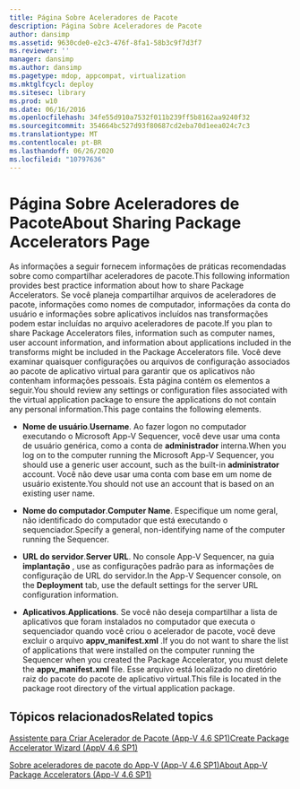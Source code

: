```yaml
---
title: Página Sobre Aceleradores de Pacote
description: Página Sobre Aceleradores de Pacote
author: dansimp
ms.assetid: 9630cde0-e2c3-476f-8fa1-58b3c9f7d3f7
ms.reviewer: ''
manager: dansimp
ms.author: dansimp
ms.pagetype: mdop, appcompat, virtualization
ms.mktglfcycl: deploy
ms.sitesec: library
ms.prod: w10
ms.date: 06/16/2016
ms.openlocfilehash: 34fe55d910a7532f011b239ff5b8162aa9240f32
ms.sourcegitcommit: 354664bc527d93f80687cd2eba70d1eea024c7c3
ms.translationtype: MT
ms.contentlocale: pt-BR
ms.lasthandoff: 06/26/2020
ms.locfileid: "10797636"
---
```

# <span data-ttu-id="78235-103">Página Sobre Aceleradores de Pacote</span><span class="sxs-lookup"><span data-stu-id="78235-103">About Sharing Package Accelerators Page</span></span>


<span data-ttu-id="78235-104">As informações a seguir fornecem informações de práticas recomendadas sobre como compartilhar aceleradores de pacote.</span><span class="sxs-lookup"><span data-stu-id="78235-104">This following information provides best practice information about how to share Package Accelerators.</span></span> <span data-ttu-id="78235-105">Se você planeja compartilhar arquivos de aceleradores de pacote, informações como nomes de computador, informações da conta do usuário e informações sobre aplicativos incluídos nas transformações podem estar incluídas no arquivo aceleradores de pacote.</span><span class="sxs-lookup"><span data-stu-id="78235-105">If you plan to share Package Accelerators files, information such as computer names, user account information, and information about applications included in the transforms might be included in the Package Accelerators file.</span></span> <span data-ttu-id="78235-106">Você deve examinar quaisquer configurações ou arquivos de configuração associados ao pacote de aplicativo virtual para garantir que os aplicativos não contenham informações pessoais. Esta página contém os elementos a seguir.</span><span class="sxs-lookup"><span data-stu-id="78235-106">You should review any settings or configuration files associated with the virtual application package to ensure the applications do not contain any personal information.This page contains the following elements.</span></span>

-   <span data-ttu-id="78235-107">**Nome de usuário**.</span><span class="sxs-lookup"><span data-stu-id="78235-107">**Username**.</span></span> <span data-ttu-id="78235-108">Ao fazer logon no computador executando o Microsoft App-V Sequencer, você deve usar uma conta de usuário genérica, como a conta de **administrador** interna.</span><span class="sxs-lookup"><span data-stu-id="78235-108">When you log on to the computer running the Microsoft App-V Sequencer, you should use a generic user account, such as the built-in **administrator** account.</span></span> <span data-ttu-id="78235-109">Você não deve usar uma conta com base em um nome de usuário existente.</span><span class="sxs-lookup"><span data-stu-id="78235-109">You should not use an account that is based on an existing user name.</span></span>

-   <span data-ttu-id="78235-110">**Nome do computador**.</span><span class="sxs-lookup"><span data-stu-id="78235-110">**Computer Name**.</span></span> <span data-ttu-id="78235-111">Especifique um nome geral, não identificado do computador que está executando o sequenciador.</span><span class="sxs-lookup"><span data-stu-id="78235-111">Specify a general, non-identifying name of the computer running the Sequencer.</span></span>

-   <span data-ttu-id="78235-112">**URL do servidor**.</span><span class="sxs-lookup"><span data-stu-id="78235-112">**Server URL**.</span></span> <span data-ttu-id="78235-113">No console App-V Sequencer, na guia **implantação** , use as configurações padrão para as informações de configuração de URL do servidor.</span><span class="sxs-lookup"><span data-stu-id="78235-113">In the App-V Sequencer console, on the **Deployment** tab, use the default settings for the server URL configuration information.</span></span>

-   <span data-ttu-id="78235-114">**Aplicativos**.</span><span class="sxs-lookup"><span data-stu-id="78235-114">**Applications**.</span></span> <span data-ttu-id="78235-115">Se você não deseja compartilhar a lista de aplicativos que foram instalados no computador que executa o sequenciador quando você criou o acelerador de pacote, você deve excluir o arquivo **appv\_manifest.xml** .</span><span class="sxs-lookup"><span data-stu-id="78235-115">If you do not want to share the list of applications that were installed on the computer running the Sequencer when you created the Package Accelerator, you must delete the **appv\_manifest.xml** file.</span></span> <span data-ttu-id="78235-116">Esse arquivo está localizado no diretório raiz do pacote do pacote de aplicativo virtual.</span><span class="sxs-lookup"><span data-stu-id="78235-116">This file is located in the package root directory of the virtual application package.</span></span>

## <span data-ttu-id="78235-117">Tópicos relacionados</span><span class="sxs-lookup"><span data-stu-id="78235-117">Related topics</span></span>


[<span data-ttu-id="78235-118">Assistente para Criar Acelerador de Pacote (App-V 4.6 SP1)</span><span class="sxs-lookup"><span data-stu-id="78235-118">Create Package Accelerator Wizard (AppV 4.6 SP1)</span></span>](create-package-accelerator-wizard--appv-46-sp1-.md)

[<span data-ttu-id="78235-119">Sobre aceleradores de pacote do App-V (App-V 4.6 SP1)</span><span class="sxs-lookup"><span data-stu-id="78235-119">About App-V Package Accelerators (App-V 4.6 SP1)</span></span>](about-app-v-package-accelerators--app-v-46-sp1-.md)

 

 





